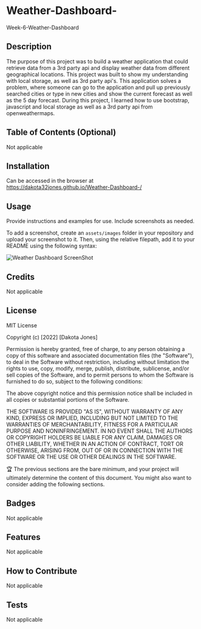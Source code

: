 # Weather-Dashboard-

Week-6-Weather-Dashboard

## Description

The purpose of this project was to build a weather application that could retrieve data from a 3rd party api and display weather data from different geographical locations. This project was built to show my understanding with local storage, as well as 3rd party api's. This application solves a problem, where someone can go to the application and pull up previously searched cities or type in new cities and show the current forecast as well as the 5 day forecast. During this project, I learned how to use bootstrap, javascript and local storage as well as a 3rd party api from openweathermaps.

## Table of Contents (Optional)

Not applicable

## Installation

Can be accessed in the browser at https://dakota32jones.github.io/Weather-Dashboard-/

## Usage

Provide instructions and examples for use. Include screenshots as needed.

To add a screenshot, create an `assets/images` folder in your repository and upload your screenshot to it. Then, using the relative filepath, add it to your README using the following syntax:

![Weather Dashboard ScreenShot](assets/images/screenshot.png)

## Credits

Not applicable

## License

MIT License

Copyright (c) [2022] [Dakota Jones]

Permission is hereby granted, free of charge, to any person obtaining a copy
of this software and associated documentation files (the "Software"), to deal
in the Software without restriction, including without limitation the rights
to use, copy, modify, merge, publish, distribute, sublicense, and/or sell
copies of the Software, and to permit persons to whom the Software is
furnished to do so, subject to the following conditions:

The above copyright notice and this permission notice shall be included in all
copies or substantial portions of the Software.

THE SOFTWARE IS PROVIDED "AS IS", WITHOUT WARRANTY OF ANY KIND, EXPRESS OR
IMPLIED, INCLUDING BUT NOT LIMITED TO THE WARRANTIES OF MERCHANTABILITY,
FITNESS FOR A PARTICULAR PURPOSE AND NONINFRINGEMENT. IN NO EVENT SHALL THE
AUTHORS OR COPYRIGHT HOLDERS BE LIABLE FOR ANY CLAIM, DAMAGES OR OTHER
LIABILITY, WHETHER IN AN ACTION OF CONTRACT, TORT OR OTHERWISE, ARISING FROM,
OUT OF OR IN CONNECTION WITH THE SOFTWARE OR THE USE OR OTHER DEALINGS IN THE
SOFTWARE.

🏆 The previous sections are the bare minimum, and your project will ultimately determine the content of this document. You might also want to consider adding the following sections.

## Badges

Not applicable

## Features

Not applicable

## How to Contribute

Not applicable

## Tests

Not applicable
